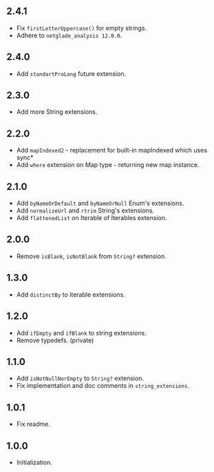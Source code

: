 ## 2.4.1
- Fix `firstLetterUppercase()` for empty strings.
- Adhere to `netglade_analysis 12.0.0`.

## 2.4.0
- Add `standartProLong` future extension.

## 2.3.0
- Add more String extensions.

## 2.2.0
- Add `mapIndexed2` - replacement for built-in mapIndexed which uses sync*
- Add `where` extension on Map type - returning new map instance. 

## 2.1.0
- Add `byNameOrDefault` and `byNameOrNull` Enum's extensions.
- Add `normalizeUrl` and `rtrim` String's extensions.
- Add `flattenedList` on Iterable of Iterables extension.

## 2.0.0
- Remove `isBlank`, `isNotBlank` from `String?` extension.

## 1.3.0
- Add `distinctBy` to iterable extensions.

## 1.2.0
- Add `ifEmpty` and `ifBlank` to string extensions.
- Remove typedefs. (private)

## 1.1.0
- Add `isNotNullNorEmpty` to `String?` extension.
- Fix implementation and doc comments in `string_extensions`.

## 1.0.1
- Fix readme.

## 1.0.0
- Initialization.
